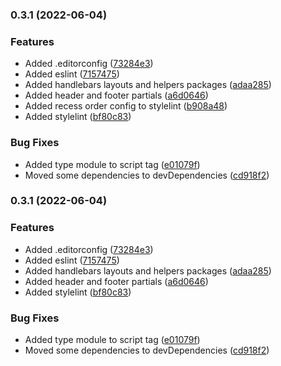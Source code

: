 ### 0.3.1 (2022-06-04)


### Features

* Added .editorconfig ([73284e3](https://github.com/maksabuzyarov/vite-handlebars-bootstrap/commit/73284e31f8241679fdada7ef19a8edf6c45b75c7))
* Added eslint ([7157475](https://github.com/maksabuzyarov/vite-handlebars-bootstrap/commit/7157475b138a4c07c8af2c5b0b7258028ed8c684))
* Added handlebars layouts and helpers packages ([adaa285](https://github.com/maksabuzyarov/vite-handlebars-bootstrap/commit/adaa285036c453456ad34680d03a1eabfa324320))
* Added header and footer partials ([a6d0646](https://github.com/maksabuzyarov/vite-handlebars-bootstrap/commit/a6d0646b501784ae0eac0e28a972b68848eb4366))
* Added recess order config to stylelint ([b908a48](https://github.com/maksabuzyarov/vite-handlebars-bootstrap/commit/b908a48e299c1427552f5aa847419e9a6cdaa186))
* Added stylelint ([bf80c83](https://github.com/maksabuzyarov/vite-handlebars-bootstrap/commit/bf80c832b6c0f2af8526a9e5b5d2468efa3f384e))


### Bug Fixes

* Added type module to script tag ([e01079f](https://github.com/maksabuzyarov/vite-handlebars-bootstrap/commit/e01079f0376ac88e65f11fdc12ac83ced749d0e1))
* Moved some dependencies to devDependencies ([cd918f2](https://github.com/maksabuzyarov/vite-handlebars-bootstrap/commit/cd918f287d9fb2f14983d045a05bef352339284c))

### 0.3.1 (2022-06-04)


### Features

* Added .editorconfig ([73284e3](https://github.com/maksabuzyarov/vite-handlebars-bootstrap/commit/73284e31f8241679fdada7ef19a8edf6c45b75c7))
* Added eslint ([7157475](https://github.com/maksabuzyarov/vite-handlebars-bootstrap/commit/7157475b138a4c07c8af2c5b0b7258028ed8c684))
* Added handlebars layouts and helpers packages ([adaa285](https://github.com/maksabuzyarov/vite-handlebars-bootstrap/commit/adaa285036c453456ad34680d03a1eabfa324320))
* Added header and footer partials ([a6d0646](https://github.com/maksabuzyarov/vite-handlebars-bootstrap/commit/a6d0646b501784ae0eac0e28a972b68848eb4366))
* Added stylelint ([bf80c83](https://github.com/maksabuzyarov/vite-handlebars-bootstrap/commit/bf80c832b6c0f2af8526a9e5b5d2468efa3f384e))


### Bug Fixes

* Added type module to script tag ([e01079f](https://github.com/maksabuzyarov/vite-handlebars-bootstrap/commit/e01079f0376ac88e65f11fdc12ac83ced749d0e1))
* Moved some dependencies to devDependencies ([cd918f2](https://github.com/maksabuzyarov/vite-handlebars-bootstrap/commit/cd918f287d9fb2f14983d045a05bef352339284c))

